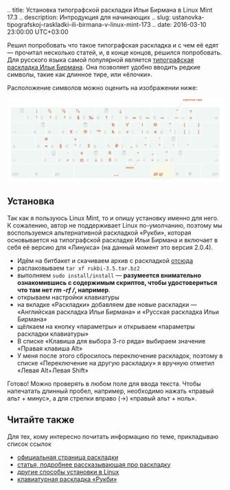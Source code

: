 .. title: Установка типографской раскладки Ильи Бирмана в Linux Mint 17.3
.. description: Интродукция для начинающих
.. slug: ustanovka-tipografskoj-raskladki-ili-birmana-v-linux-mint-173
.. date: 2016-03-10 23:00:00 UTC+03:00

Решил попробовать что такое типографская раскладка и с чем её едят — прочитал несколько статей, и, в конце концов, решился попробовать. Для русского языка самой популярной является [типографская раскладка Ильи Бирмана](http://ilyabirman.ru/projects/typography-layout/). Она позволяет удобно вводить редкие символы, такие как длинное тире, или «ёлочки».

Расположение символов можно оценить на изображении ниже:

![типографская раскладка Ильи Бирмана](/public/posts/layout-win-2x.png)

## Установка

Так как я пользуюсь Linux Mint, то и опишу установку именно для него. К сожалению, автор не поддерживает Linux по-умолчанию, поэтому мы воспользуемся альтернативной раскладкой «Рукби», которая основывается на типографской раскладке Ильи Бирмана и включает в себя её версию для «Линукса» (на данный момент это версия 2.0.4).

- Идём на битбакет и скачиваем архив с раскладкой [отсюда](https://bitbucket.org/denyspopov/rukbi/downloads)
- распаковываем ``tar xf rukbi-3.5.tar.bz2``
- выполняем ``sudo install/install`` — **разумеется внимательно ознакомившись с содержимым скриптов, чтобы удостовериться что там нет _rm -rf /_, например**.
- открываем настройки клавиатуры
- на вкладке «Раскладки» добавляем две новые раскладки — «Английская раскладка Ильи Бирмана» и «Русская раскладка Ильи Бирмана»
- щёлкаем на кнопку «параметры» и открываем «параметры раскладки клавиатуры»
- В списке «Клавиша для выбора 3-го ряда» выбираем значение «Правая клавиша Alt»
- У меня после этого сбросилось переключение раскладок, поэтому в списке «Переключение на другую раскладку» я вручную отметил «Левая Alt+Левая Shift»

Готово! Можно проверять в любом поле для ввода текста. Чтобы напечатать длинный пробел, например, необходимо нажать «правый альт + минус», а для стрелки вправо (→) «правый альт + ноль».


## Читайте также

Для тех, кому интересно почитать информацию по теме, прикладываю список ссылок

- [официальная страница раскладки](http://ilyabirman.ru/projects/typography-layout/)
- [статья, подробнее рассказывающая про раскладку](http://hermes-envoy.ru/tipografskaya-raskladka-klaviatury-ili-birmana.html)
- [другие способы установки в Linux](http://hermes-envoy.ru/tipografskaya-raskladka-v-linux.html)
- [клавиатурная раскладка «Рукби»](http://besisland.name/rukbi/)
